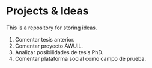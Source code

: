 # Projects & Ideas
This is a repository for storing ideas. 

1. Comentar tesis anterior.
2. Comentar proyecto AWUIL.
3. Analizar posibilidades de tesis PhD.
4. Comentar plataforma social como campo de prueba.